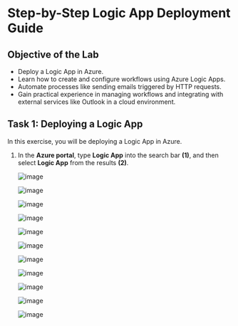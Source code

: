 
# Step-by-Step Logic App Deployment Guide

## Objective of the Lab

- Deploy a Logic App in Azure.
- Learn how to create and configure workflows using Azure Logic Apps.
- Automate processes like sending emails triggered by HTTP requests.
- Gain practical experience in managing workflows and integrating with external services like Outlook in a cloud environment.

## Task 1: Deploying a Logic App

In this exercise, you will be deploying a Logic App in Azure.

1. In the **Azure portal**, type **Logic App** into the search bar **(1)**, and then select **Logic App** from the results **(2)**.

   ![image](https://github.com/user-attachments/assets/bef7f2fe-6100-4500-9223-4289574ad29c)

   ![image](https://github.com/user-attachments/assets/7c548b63-4e68-488a-a89d-c18e33b0dc61)

   ![image](https://github.com/user-attachments/assets/6158948f-4414-41e0-97ac-504f6186d372)

   ![image](https://github.com/user-attachments/assets/1096353b-c91e-4e0b-b25a-e9a2ca6e3b43)

   ![image](https://github.com/user-attachments/assets/51ae64b2-5542-471c-91ca-becef2ab97ba)

   ![image](https://github.com/user-attachments/assets/ab75e88b-5a9f-419f-a88e-088f5859d83e)

   ![image](https://github.com/user-attachments/assets/16060858-f659-4d8e-86cf-1a5dbe2f711f)

   ![image](https://github.com/user-attachments/assets/9d4e0b75-8a4f-4303-9d9d-27c876dc9304)

   ![image](https://github.com/user-attachments/assets/920bea46-91bf-48fc-a90f-e921307b3ab1)

   ![image](https://github.com/user-attachments/assets/1f2f7036-28de-4997-a927-c3c10b5fbf07)

   ![image](https://github.com/user-attachments/assets/88fa5cd1-e52a-4ae9-94c4-e25004baaa8b)






